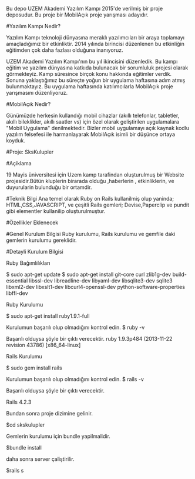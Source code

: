 Bu depo UZEM Akademi Yazılım Kampı 2015'de verilmiş bir proje deposudur. Bu proje bir MobilAçık proje yarışması adayıdır.

#Yazılım Kampı Nedir?

Yazılım Kampı teknoloji dünyasına meraklı yazılımcıları bir araya toplamayı amaçladığımız bir etkinliktir. 2014 yılında birincisi düzenlenen bu etkinliğin eğitimden çok daha fazlası olduğuna inanıyoruz.

UZEM Akademi Yazılım Kampı'nın bu yıl ikincisini düzenledik. Bu kampı eğitim ve yazılım dünyasına katkıda bulunacak bir sorumluluk projesi olarak görmekteyiz. Kamp süresince birçok konu hakkında eğitimler verdik. Sonuna yaklaştığımız bu süreçte yoğun bir uygulama haftasına adım atmış bulunmaktayız. Bu uygulama haftasında katılımcılarla MobilAçık proje yarışmasını düzenliyoruz.

#MobilAçık Nedir?

Günümüzde herkesin kullandığı mobil cihazlar (akıllı telefonlar, tabletler, akıllı bileklikler, akıllı saatler vs) için özel olarak geliştirilen uygulamalara "Mobil Uygulama" denilmektedir. Bizler mobil uygulamayı açık kaynak kodlu yazılım felsefesi ile harmanlayarak MobilAçık isimli bir düşünce ortaya koyduk.

#Proje: SksKulupler

#Açiklama

  19 Mayis üniversitesi için Uzem kamp tarafindan oluşturulmuş bir Website projesidir.Bütün kluplerin birarada olduğu ,haberlerin , etkinliklerin, ve duyurularin bulunduğu bir ortamdir.
  
#Teknik Bilgi
Ana temel olarak Ruby on Rails kullanilmiş olup yaninda;
HTML,CSS,JAVASCRIPT, ve çeşitli Rails gemleri;
Devise,Paperclip ve pundit gibi elementler kullanilip oluşturulmuştur.

#Özellikler
  Eklenecek
  
#Genel Kurulum Bilgisi
  Ruby kurulumu, Rails kurulumu ve gemfile daki gemlerin kurulumu gereklidir.

#Detayli Kurulum Bilgisi
    
  Ruby Bağımlılıkları

$ sudo apt-get update
$ sudo apt-get install git-core curl zlib1g-dev build-essential libssl-dev libreadline-dev libyaml-dev libsqlite3-dev sqlite3 libxml2-dev libxslt1-dev libcurl4-openssl-dev python-software-properties libffi-dev

Ruby Kurulumu

$ sudo apt-get install ruby1.9.1-full

Kurulumun başarılı olup olmadığını kontrol edin.
$ ruby -v

Başarılı olduysa şöyle bir çıktı verecektir.
ruby 1.9.3p484 (2013-11-22 revision 43786) [x86_64-linux]

Rails Kurulumu

$ sudo gem install rails

Kurulumun başarılı olup olmadığını kontrol edin.
$ rails -v

Başarılı olduysa şöyle bir çıktı verecektir.

Rails 4.2.3

Bundan sonra proje dizimine gelinir.

$cd skskulupler

Gemlerin kurulumu için bundle yapilmalidir.

$bundle install

daha sonra server çaliştirilir.

$rails s

